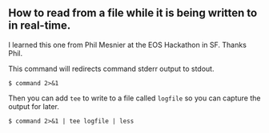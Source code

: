 ## How to read from a file while it is being written to in real-time.
I learned this one from Phil Mesnier at the EOS Hackathon in SF. Thanks Phil.


This command will redirects command stderr output to stdout.

    $ command 2>&1


Then you can add `tee` to write to a file called `logfile` so you can capture the output for later.

    $ command 2>&1 | tee logfile | less
